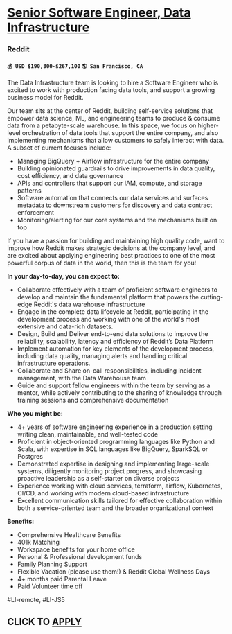 # [Senior Software Engineer, Data Infrastructure](https://www.remotewlb.com/apply/senior-software-engineer-data-infrastructure-93013)  
### Reddit  
#### `💰 USD $190,800~$267,100` `🌎 San Francisco, CA`  

The Data Infrastructure team is looking to hire a Software Engineer who is excited to work with production facing data tools, and support a growing business model for Reddit.

Our team sits at the center of Reddit, building self-service solutions that empower data science, ML, and engineering teams to produce & consume data from a petabyte-scale warehouse. In this space, we focus on higher-level orchestration of data tools that support the entire company, and also implementing mechanisms that allow customers to safely interact with data. A subset of current focuses include:

  * Managing BigQuery + Airflow infrastructure for the entire company
  * Building opinionated guardrails to drive improvements in data quality, cost efficiency, and data governance
  * APIs and controllers that support our IAM, compute, and storage patterns
  * Software automation that connects our data services and surfaces metadata to downstream customers for discovery and data contract enforcement
  * Monitoring/alerting for our core systems and the mechanisms built on top

If you have a passion for building and maintaining high quality code, want to improve how Reddit makes strategic decisions at the company level, and are excited about applying engineering best practices to one of the most powerful corpus of data in the world, then this is the team for you!

**In your day-to-day, you can expect to:**

  * Collaborate effectively with a team of proficient software engineers to develop and maintain the fundamental platform that powers the cutting-edge Reddit's data warehouse infrastructure
  * Engage in the complete data lifecycle at Reddit, participating in the development process and working with one of the world's most extensive and data-rich datasets.
  * Design, Build and Deliver end-to-end data solutions to improve the reliability, scalability, latency and efficiency of Reddit’s Data Platform
  * Implement automation for key elements of the development process, including data quality, managing alerts and handling critical infrastructure operations.
  * Collaborate and Share on-call responsibilities, including incident management, with the Data Warehouse team
  * Guide and support fellow engineers within the team by serving as a mentor, while actively contributing to the sharing of knowledge through training sessions and comprehensive documentation

**Who you might be:**

  * 4+ years of software engineering experience in a production setting writing clean, maintainable, and well-tested code
  * Proficient in object-oriented programming languages like Python and Scala, with expertise in SQL languages like BigQuery, SparkSQL or Postgres
  * Demonstrated expertise in designing and implementing large-scale systems, diligently monitoring project progress, and showcasing proactive leadership as a self-starter on diverse projects
  * Experience working with cloud services, terraform, airflow, Kubernetes, CI/CD, and working with modern cloud-based infrastructure
  * Excellent communication skills tailored for effective collaboration within both a service-oriented team and the broader organizational context

**Benefits:**

  * Comprehensive Healthcare Benefits
  * 401k Matching
  * Workspace benefits for your home office
  * Personal & Professional development funds
  * Family Planning Support
  * Flexible Vacation (please use them!) & Reddit Global Wellness Days
  * 4+ months paid Parental Leave
  * Paid Volunteer time off

#LI-remote, #LI-JS5

  
## CLICK TO [APPLY](https://www.remotewlb.com/apply/senior-software-engineer-data-infrastructure-93013)

